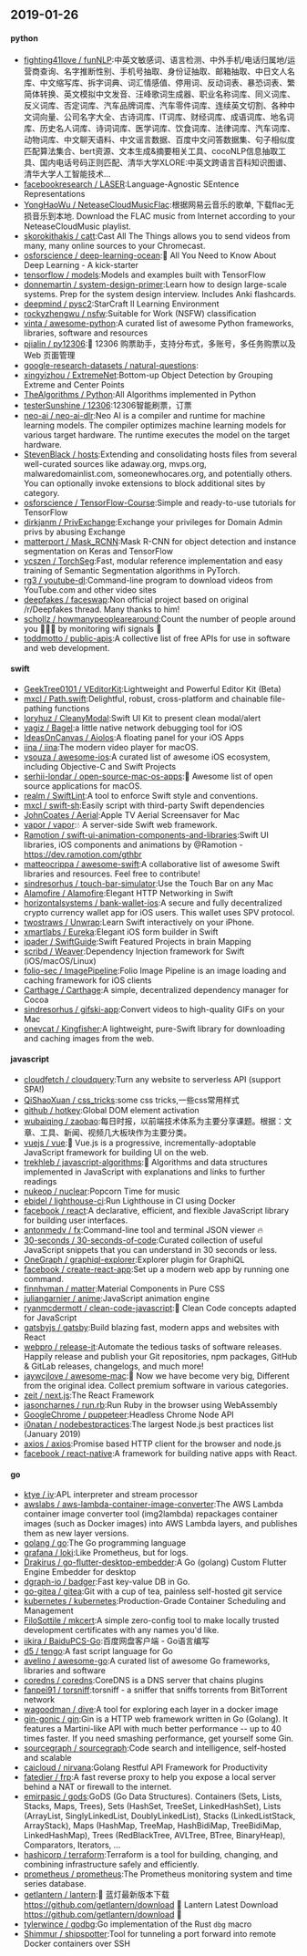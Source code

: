 ## 2019-01-26

#### python
* [fighting41love / funNLP](https://github.com/fighting41love/funNLP):中英文敏感词、语言检测、中外手机/电话归属地/运营商查询、名字推断性别、手机号抽取、身份证抽取、邮箱抽取、中日文人名库、中文缩写库、拆字词典、词汇情感值、停用词、反动词表、暴恐词表、繁简体转换、英文模拟中文发音、汪峰歌词生成器、职业名称词库、同义词库、反义词库、否定词库、汽车品牌词库、汽车零件词库、连续英文切割、各种中文词向量、公司名字大全、古诗词库、IT词库、财经词库、成语词库、地名词库、历史名人词库、诗词词库、医学词库、饮食词库、法律词库、汽车词库、动物词库、中文聊天语料、中文谣言数据、百度中文问答数据集、句子相似度匹配算法集合、bert资源、文本生成&摘要相关工具、cocoNLP信息抽取工具、国内电话号码正则匹配、清华大学XLORE:中英文跨语言百科知识图谱、清华大学人工智能技术…
* [facebookresearch / LASER](https://github.com/facebookresearch/LASER):Language-Agnostic SEntence Representations
* [YongHaoWu / NeteaseCloudMusicFlac](https://github.com/YongHaoWu/NeteaseCloudMusicFlac):根据网易云音乐的歌单, 下载flac无损音乐到本地. Download the FLAC music from Internet according to your NeteaseCloudMusic playlist.
* [skorokithakis / catt](https://github.com/skorokithakis/catt):Cast All The Things allows you to send videos from many, many online sources to your Chromecast.
* [osforscience / deep-learning-ocean](https://github.com/osforscience/deep-learning-ocean):📡
All You Need to Know About Deep Learning - A kick-starter
* [tensorflow / models](https://github.com/tensorflow/models):Models and examples built with TensorFlow
* [donnemartin / system-design-primer](https://github.com/donnemartin/system-design-primer):Learn how to design large-scale systems. Prep for the system design interview. Includes Anki flashcards.
* [deepmind / pysc2](https://github.com/deepmind/pysc2):StarCraft II Learning Environment
* [rockyzhengwu / nsfw](https://github.com/rockyzhengwu/nsfw):Suitable for Work (NSFW) classification
* [vinta / awesome-python](https://github.com/vinta/awesome-python):A curated list of awesome Python frameworks, libraries, software and resources
* [pjialin / py12306](https://github.com/pjialin/py12306):🚂
12306 购票助手，支持分布式，多账号，多任务购票以及 Web 页面管理
* [google-research-datasets / natural-questions](https://github.com/google-research-datasets/natural-questions):
* [xingyizhou / ExtremeNet](https://github.com/xingyizhou/ExtremeNet):Bottom-up Object Detection by Grouping Extreme and Center Points
* [TheAlgorithms / Python](https://github.com/TheAlgorithms/Python):All Algorithms implemented in Python
* [testerSunshine / 12306](https://github.com/testerSunshine/12306):12306智能刷票，订票
* [neo-ai / neo-ai-dlr](https://github.com/neo-ai/neo-ai-dlr):Neo AI is a compiler and runtime for machine learning models. The compiler optimizes machine learning models for various target hardware. The runtime executes the model on the target hardware.
* [StevenBlack / hosts](https://github.com/StevenBlack/hosts):Extending and consolidating hosts files from several well-curated sources like adaway.org, mvps.org, malwaredomainlist.com, someonewhocares.org, and potentially others. You can optionally invoke extensions to block additional sites by category.
* [osforscience / TensorFlow-Course](https://github.com/osforscience/TensorFlow-Course):Simple and ready-to-use tutorials for TensorFlow
* [dirkjanm / PrivExchange](https://github.com/dirkjanm/PrivExchange):Exchange your privileges for Domain Admin privs by abusing Exchange
* [matterport / Mask_RCNN](https://github.com/matterport/Mask_RCNN):Mask R-CNN for object detection and instance segmentation on Keras and TensorFlow
* [ycszen / TorchSeg](https://github.com/ycszen/TorchSeg):Fast, modular reference implementation and easy training of Semantic Segmentation algorithms in PyTorch.
* [rg3 / youtube-dl](https://github.com/rg3/youtube-dl):Command-line program to download videos from YouTube.com and other video sites
* [deepfakes / faceswap](https://github.com/deepfakes/faceswap):Non official project based on original /r/Deepfakes thread. Many thanks to him!
* [schollz / howmanypeoplearearound](https://github.com/schollz/howmanypeoplearearound):Count the number of people around you
👨‍👨‍👦
by monitoring wifi signals
📡
* [toddmotto / public-apis](https://github.com/toddmotto/public-apis):A collective list of free APIs for use in software and web development.

#### swift
* [GeekTree0101 / VEditorKit](https://github.com/GeekTree0101/VEditorKit):Lightweight and Powerful Editor Kit (Beta)
* [mxcl / Path.swift](https://github.com/mxcl/Path.swift):Delightful, robust, cross-platform and chainable file-pathing functions
* [loryhuz / CleanyModal](https://github.com/loryhuz/CleanyModal):Swift UI Kit to present clean modal/alert
* [yagiz / Bagel](https://github.com/yagiz/Bagel):a little native network debugging tool for iOS
* [IdeasOnCanvas / Aiolos](https://github.com/IdeasOnCanvas/Aiolos):A floating panel for your iOS Apps
* [iina / iina](https://github.com/iina/iina):The modern video player for macOS.
* [vsouza / awesome-ios](https://github.com/vsouza/awesome-ios):A curated list of awesome iOS ecosystem, including Objective-C and Swift Projects
* [serhii-londar / open-source-mac-os-apps](https://github.com/serhii-londar/open-source-mac-os-apps):🚀
Awesome list of open source applications for macOS.
* [realm / SwiftLint](https://github.com/realm/SwiftLint):A tool to enforce Swift style and conventions.
* [mxcl / swift-sh](https://github.com/mxcl/swift-sh):Easily script with third-party Swift dependencies
* [JohnCoates / Aerial](https://github.com/JohnCoates/Aerial):Apple TV Aerial Screensaver for Mac
* [vapor / vapor](https://github.com/vapor/vapor):💧
A server-side Swift web framework.
* [Ramotion / swift-ui-animation-components-and-libraries](https://github.com/Ramotion/swift-ui-animation-components-and-libraries):Swift UI libraries, iOS components and animations by @Ramotion - https://dev.ramotion.com/gthbr
* [matteocrippa / awesome-swift](https://github.com/matteocrippa/awesome-swift):A collaborative list of awesome Swift libraries and resources. Feel free to contribute!
* [sindresorhus / touch-bar-simulator](https://github.com/sindresorhus/touch-bar-simulator):Use the Touch Bar on any Mac
* [Alamofire / Alamofire](https://github.com/Alamofire/Alamofire):Elegant HTTP Networking in Swift
* [horizontalsystems / bank-wallet-ios](https://github.com/horizontalsystems/bank-wallet-ios):A secure and fully decentralized crypto currency wallet app for iOS users. This wallet uses SPV protocol.
* [twostraws / Unwrap](https://github.com/twostraws/Unwrap):Learn Swift interactively on your iPhone.
* [xmartlabs / Eureka](https://github.com/xmartlabs/Eureka):Elegant iOS form builder in Swift
* [ipader / SwiftGuide](https://github.com/ipader/SwiftGuide):Swift Featured Projects in brain Mapping
* [scribd / Weaver](https://github.com/scribd/Weaver):Dependency Injection framework for Swift (iOS/macOS/Linux)
* [folio-sec / ImagePipeline](https://github.com/folio-sec/ImagePipeline):Folio Image Pipeline is an image loading and caching framework for iOS clients
* [Carthage / Carthage](https://github.com/Carthage/Carthage):A simple, decentralized dependency manager for Cocoa
* [sindresorhus / gifski-app](https://github.com/sindresorhus/gifski-app):Convert videos to high-quality GIFs on your Mac
* [onevcat / Kingfisher](https://github.com/onevcat/Kingfisher):A lightweight, pure-Swift library for downloading and caching images from the web.

#### javascript
* [cloudfetch / cloudquery](https://github.com/cloudfetch/cloudquery):Turn any website to serverless API (support SPA!)
* [QiShaoXuan / css_tricks](https://github.com/QiShaoXuan/css_tricks):some css tricks,一些css常用样式
* [github / hotkey](https://github.com/github/hotkey):Global DOM element activation
* [wubaiqing / zaobao](https://github.com/wubaiqing/zaobao):每日时报，以前端技术体系为主要分享课题。根据：文章、工具、新闻、视频几大板块作为主要分类。
* [vuejs / vue](https://github.com/vuejs/vue):🖖
Vue.js is a progressive, incrementally-adoptable JavaScript framework for building UI on the web.
* [trekhleb / javascript-algorithms](https://github.com/trekhleb/javascript-algorithms):📝
Algorithms and data structures implemented in JavaScript with explanations and links to further readings
* [nukeop / nuclear](https://github.com/nukeop/nuclear):Popcorn Time for music
* [ebidel / lighthouse-ci](https://github.com/ebidel/lighthouse-ci):Run Lighthouse in CI using Docker
* [facebook / react](https://github.com/facebook/react):A declarative, efficient, and flexible JavaScript library for building user interfaces.
* [antonmedv / fx](https://github.com/antonmedv/fx):Command-line tool and terminal JSON viewer
🔥
* [30-seconds / 30-seconds-of-code](https://github.com/30-seconds/30-seconds-of-code):Curated collection of useful JavaScript snippets that you can understand in 30 seconds or less.
* [OneGraph / graphiql-explorer](https://github.com/OneGraph/graphiql-explorer):Explorer plugin for GraphiQL
* [facebook / create-react-app](https://github.com/facebook/create-react-app):Set up a modern web app by running one command.
* [finnhvman / matter](https://github.com/finnhvman/matter):Material Components in Pure CSS
* [juliangarnier / anime](https://github.com/juliangarnier/anime):JavaScript animation engine
* [ryanmcdermott / clean-code-javascript](https://github.com/ryanmcdermott/clean-code-javascript):🛁
Clean Code concepts adapted for JavaScript
* [gatsbyjs / gatsby](https://github.com/gatsbyjs/gatsby):Build blazing fast, modern apps and websites with React
* [webpro / release-it](https://github.com/webpro/release-it):Automate the tedious tasks of software releases. Happily release and publish your Git repositories, npm packages, GitHub & GitLab releases, changelogs, and much more!
* [jaywcjlove / awesome-mac](https://github.com/jaywcjlove/awesome-mac): Now we have become very big, Different from the original idea. Collect premium software in various categories.
* [zeit / next.js](https://github.com/zeit/next.js):The React Framework
* [jasoncharnes / run.rb](https://github.com/jasoncharnes/run.rb):Run Ruby in the browser using WebAssembly
* [GoogleChrome / puppeteer](https://github.com/GoogleChrome/puppeteer):Headless Chrome Node API
* [i0natan / nodebestpractices](https://github.com/i0natan/nodebestpractices):The largest Node.js best practices list (January 2019)
* [axios / axios](https://github.com/axios/axios):Promise based HTTP client for the browser and node.js
* [facebook / react-native](https://github.com/facebook/react-native):A framework for building native apps with React.

#### go
* [ktye / iv](https://github.com/ktye/iv):APL interpreter and stream processor
* [awslabs / aws-lambda-container-image-converter](https://github.com/awslabs/aws-lambda-container-image-converter):The AWS Lambda container image converter tool (img2lambda) repackages container images (such as Docker images) into AWS Lambda layers, and publishes them as new layer versions.
* [golang / go](https://github.com/golang/go):The Go programming language
* [grafana / loki](https://github.com/grafana/loki):Like Prometheus, but for logs.
* [Drakirus / go-flutter-desktop-embedder](https://github.com/Drakirus/go-flutter-desktop-embedder):A Go (golang) Custom Flutter Engine Embedder for desktop
* [dgraph-io / badger](https://github.com/dgraph-io/badger):Fast key-value DB in Go.
* [go-gitea / gitea](https://github.com/go-gitea/gitea):Git with a cup of tea, painless self-hosted git service
* [kubernetes / kubernetes](https://github.com/kubernetes/kubernetes):Production-Grade Container Scheduling and Management
* [FiloSottile / mkcert](https://github.com/FiloSottile/mkcert):A simple zero-config tool to make locally trusted development certificates with any names you'd like.
* [iikira / BaiduPCS-Go](https://github.com/iikira/BaiduPCS-Go):百度网盘客户端 - Go语言编写
* [d5 / tengo](https://github.com/d5/tengo):A fast script language for Go
* [avelino / awesome-go](https://github.com/avelino/awesome-go):A curated list of awesome Go frameworks, libraries and software
* [coredns / coredns](https://github.com/coredns/coredns):CoreDNS is a DNS server that chains plugins
* [fanpei91 / torsniff](https://github.com/fanpei91/torsniff):torsniff - a sniffer that sniffs torrents from BitTorrent network
* [wagoodman / dive](https://github.com/wagoodman/dive):A tool for exploring each layer in a docker image
* [gin-gonic / gin](https://github.com/gin-gonic/gin):Gin is a HTTP web framework written in Go (Golang). It features a Martini-like API with much better performance -- up to 40 times faster. If you need smashing performance, get yourself some Gin.
* [sourcegraph / sourcegraph](https://github.com/sourcegraph/sourcegraph):Code search and intelligence, self-hosted and scalable
* [caicloud / nirvana](https://github.com/caicloud/nirvana):Golang Restful API Framework for Productivity
* [fatedier / frp](https://github.com/fatedier/frp):A fast reverse proxy to help you expose a local server behind a NAT or firewall to the internet.
* [emirpasic / gods](https://github.com/emirpasic/gods):GoDS (Go Data Structures). Containers (Sets, Lists, Stacks, Maps, Trees), Sets (HashSet, TreeSet, LinkedHashSet), Lists (ArrayList, SinglyLinkedList, DoublyLinkedList), Stacks (LinkedListStack, ArrayStack), Maps (HashMap, TreeMap, HashBidiMap, TreeBidiMap, LinkedHashMap), Trees (RedBlackTree, AVLTree, BTree, BinaryHeap), Comparators, Iterators, …
* [hashicorp / terraform](https://github.com/hashicorp/terraform):Terraform is a tool for building, changing, and combining infrastructure safely and efficiently.
* [prometheus / prometheus](https://github.com/prometheus/prometheus):The Prometheus monitoring system and time series database.
* [getlantern / lantern](https://github.com/getlantern/lantern):🔴
蓝灯最新版本下载 https://github.com/getlantern/download
🔴
Lantern Latest Download https://github.com/getlantern/download
🔴
* [tylerwince / godbg](https://github.com/tylerwince/godbg):Go implementation of the Rust `dbg` macro
* [Shimmur / shipspotter](https://github.com/Shimmur/shipspotter):Tool for tunneling a port forward into remote Docker containers over SSH
